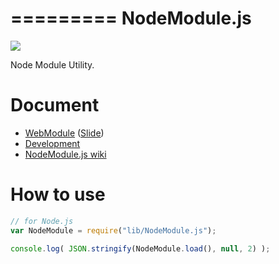 =========
NodeModule.js
=========

![](https://travis-ci.org/uupaa/NodeModule.js.png)

Node Module Utility.

# Document

- [WebModule](https://github.com/uupaa/WebModule) ([Slide](http://uupaa.github.io/Slide/slide/WebModule/index.html))
- [Development](https://github.com/uupaa/WebModule/wiki/Development)
- [NodeModule.js wiki](https://github.com/uupaa/NodeModule.js/wiki/NodeModule)


# How to use

```js
// for Node.js
var NodeModule = require("lib/NodeModule.js");

console.log( JSON.stringify(NodeModule.load(), null, 2) );
```

